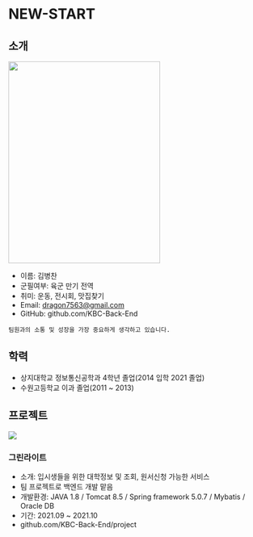 # NEW-START

## 소개
<img src="https://user-images.githubusercontent.com/94891286/144341236-a4b3dbf0-e6d4-440d-ad35-eb746699326d.jpg" width="300" height="400"/>

+ 이름: 김병찬
+ 군필여부: 육군 만기 전역
+ 취미: 운동, 전시회, 맛집찾기
+ Email: dragon7563@gmail.com
+ GitHub: github.com/KBC-Back-End
```
팀원과의 소통 및 성장을 가장 중요하게 생각하고 있습니다. 
```

## 학력

+ 상지대학교 정보통신공학과 4학년 졸업(2014 입학 2021 졸업)
+ 수원고등학교 이과 졸업(2011 ~ 2013)

## 프로젝트
<img src="https://user-images.githubusercontent.com/94891286/144346014-78a21e20-df2b-48ac-91d9-9ed473ace2d6.jpg" />

### 그린라이트
+ 소개: 입시생들을 위한 대학정보 및 조회, 원서신청 가능한 서비스
+ 팀 프로젝트로 백엔드 개발 맡음
+ 개발환경: JAVA 1.8 / Tomcat 8.5 / Spring framework 5.0.7 / Mybatis / Oracle DB
+ 기간: 2021.09 ~ 2021.10
+ github.com/KBC-Back-End/project
